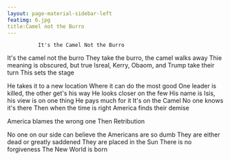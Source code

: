 ```yaml
---
layout: page-material-sidebar-left
featimg: 6.jpg
title:Camel not the Burro
---
```


              It's the Camel Not the Burro

It's the camel not the burro
They take the burro, the camel walks away
Thie meaning is obscured, but true
Isreal, Kerry, Obaom, and Trump take their turn
This sets the stage

He takes it to a new location
Where it can do the most good
One leader is killed, the other get's his way
He looks closer on the few
His name is Isis, his view is on one thing
He pays much for it
It's on the Camel
No one knows it's there
Then when the time is right
America finds their demise

America blames the wrong one
Then Retribution

No one on our side can believe the Americans are so dumb
They are either dead or greatly saddened 
They are placed in the Sun
There is no forgiveness
The New World is born

